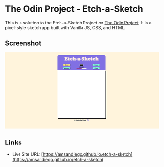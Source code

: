 # The Odin Project - Etch-a-Sketch

This is a solution to the Etch-a-Sketch Project on [The Odin Project](https://www.theodinproject.com/lessons/foundations-etch-a-sketch). It is a pixel-style sketch app built with Vanilla JS, CSS, and HTML.

## Screenshot

![](./screenshot.png)

## Links

- Live Site URL: [https://amsandiego.github.io/etch-a-sketch](https://amsandiego.github.io/etch-a-sketch)
